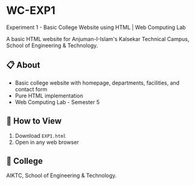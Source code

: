# WC-EXP1
Experiment 1 - Basic College Website using HTML | Web Computing Lab

A basic HTML website for Anjuman-I-Islam's Kalsekar Technical Campus, School of Engineering & Technology.

## 📋 About
- Basic college website with homepage, departments, facilities, and contact form
- Pure HTML implementation
- Web Computing Lab - Semester 5

## 🚀 How to View
1. Download `EXP1.html`
2. Open in any web browser

## 🏫 College
AIKTC, School of Engineering & Technology.
